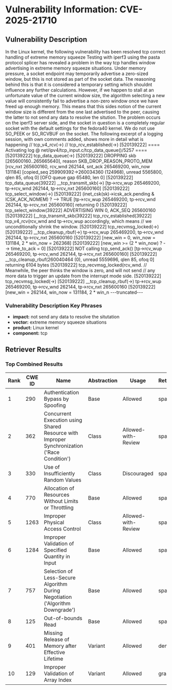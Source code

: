 # Vulnerability Information: CVE-2025-21710

## Vulnerability Description
In the Linux kernel, the following vulnerability has been resolved tcp correct handling of extreme memory squeeze Testing with iperf3 using the pasta protocol splicer has revealed a problem in the way tcp handles window advertising in extreme memory squeeze situations. Under memory pressure, a socket endpoint may temporarily advertise a zero-sized window, but this is not stored as part of the socket data. The reasoning behind this is that it is considered a temporary setting which shouldnt influence any further calculations. However, if we happen to stall at an unfortunate value of the current window size, the algorithm selecting a new value will consistently fail to advertise a non-zero window once we have freed up enough memory. This means that this sides notion of the current window size is different from the one last advertised to the peer, causing the latter to not send any data to resolve the sitution. The problem occurs on the iperf3 server side, and the socket in question is a completely regular socket with the default settings for the fedora40 kernel. We do not use SO_PEEK or SO_RCVBUF on the socket. The following excerpt of a logging session, with own comments added, shows more in detail what is happening // tcp_v4_rcv(->) // tcp_rcv_established(->) [520139222] ==== Activating log @ net/ipv4/tcp_input.c/tcp_data_queue()/5257 ==== [520139222] tcp_data_queue(->) [520139222] DROPPING skb [265600160..265665640], reason SKB_DROP_REASON_PROTO_MEM [rcv_nxt 265600160, rcv_wnd 262144, snt_ack 265469200, win_now 131184] [copied_seq 259909392->260034360 (124968), unread 5565800, qlen 85, ofoq 0] [OFO queue gap 65480, len 0] [520139222] tcp_data_queue(39222] __tcp_transmit_skb(->) [tp->rcv_wup 265469200, tp->rcv_wnd 262144, tp->rcv_nxt 265600160] [520139222] tcp_select_window(->) [520139222] (inet_csk(sk)->icsk_ack.pending & ICSK_ACK_NOMEM) ? --> TRUE [tp->rcv_wup 265469200, tp->rcv_wnd 262144, tp->rcv_nxt 265600160] returning 0 [520139222] tcp_select_window(39222] ADVERTISING WIN 0, ACK_SEQ 265600160 [520139222] [__tcp_transmit_skb(39222] tcp_rcv_established(39222] tcp_v4_rcv(rcv_wnd and tp->rcv_wup accordingly, which means // we unconditionally shrink the window. [520139222] tcp_recvmsg_locked(->) [520139222] __tcp_cleanup_rbuf(->) tp->rcv_wup 265469200, tp->rcv_wnd 262144, tp->rcv_nxt 265600160 [520139222] [new_win = 0, win_now = 131184, 2 * win_now = 262368] [520139222] [new_win >= (2 * win_now) ? --> time_to_ack = 0] [520139222] NOT calling tcp_send_ack() [tp->rcv_wup 265469200, tp->rcv_wnd 262144, tp->rcv_nxt 265600160] [520139222] __tcp_cleanup_rbuf(260040464 (0), unread 5559696, qlen 85, ofoq 0] returning 6104 bytes [520139222] tcp_recvmsg_locked(rcv_wnd. // Meanwhile, the peer thinks the window is zero, and will not send // any more data to trigger an update from the interrupt mode side. [520139222] tcp_recvmsg_locked(->) [520139222] __tcp_cleanup_rbuf(->) tp->rcv_wup 265469200, tp->rcv_wnd 262144, tp->rcv_nxt 265600160 [520139222] [new_win = 262144, win_now = 131184, 2 * win_n ---truncated---

### Vulnerability Description Key Phrases
- **impact:** not send any data to resolve the situtation
- **vector:** extreme memory squeeze situations
- **product:** Linux kernel
- **component:** tcp

## Retriever Results

### Top Combined Results

| Rank | CWE ID | Name | Abstraction | Usage  | Retrievers | Individual Scores |
|------|--------|------|-------------|-------|------------|-------------------|
| 1 | 290 | Authentication Bypass by Spoofing | Base | Allowed | sparse | 0.426 |
| 2 | 362 | Concurrent Execution using Shared Resource with Improper Synchronization ('Race Condition') | Class | Allowed-with-Review | sparse | 0.425 |
| 3 | 330 | Use of Insufficiently Random Values | Class | Discouraged | sparse | 0.423 |
| 4 | 770 | Allocation of Resources Without Limits or Throttling | Base | Allowed | sparse | 0.422 |
| 5 | 1263 | Improper Physical Access Control | Class | Allowed-with-Review | sparse | 0.418 |
| 6 | 1284 | Improper Validation of Specified Quantity in Input | Base | Allowed | sparse | 0.417 |
| 7 | 757 | Selection of Less-Secure Algorithm During Negotiation ('Algorithm Downgrade') | Base | Allowed | sparse | 0.417 |
| 8 | 125 | Out-of-bounds Read | Base | Allowed | sparse | 0.411 |
| 9 | 401 | Missing Release of Memory after Effective Lifetime | Variant | Allowed | dense | 0.511 |
| 10 | 129 | Improper Validation of Array Index | Variant | Allowed | graph | 0.003 |

